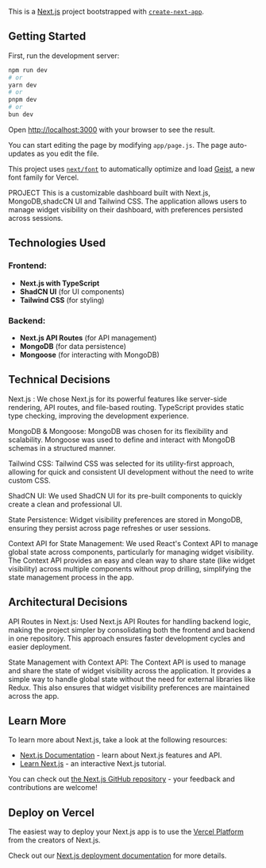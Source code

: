 This is a [Next.js](https://nextjs.org) project bootstrapped with [`create-next-app`](https://github.com/vercel/next.js/tree/canary/packages/create-next-app).

## Getting Started

First, run the development server:

```bash
npm run dev
# or
yarn dev
# or
pnpm dev
# or
bun dev
```

Open [http://localhost:3000](http://localhost:3000) with your browser to see the result.

You can start editing the page by modifying `app/page.js`. The page auto-updates as you edit the file.

This project uses [`next/font`](https://nextjs.org/docs/app/building-your-application/optimizing/fonts) to automatically optimize and load [Geist](https://vercel.com/font), a new font family for Vercel.


PROJECT
This is a customizable dashboard built with Next.js, MongoDB,shadcCN UI and Tailwind CSS. The application allows users to manage widget visibility on their dashboard, with preferences persisted across sessions.

## Technologies Used

### Frontend:
- **Next.js with TypeScript**
- **ShadCN UI** (for UI components)
- **Tailwind CSS** (for styling)

### Backend:
- **Next.js API Routes**  (for API management)
- **MongoDB** (for data persistence)
- **Mongoose** (for interacting with MongoDB)

## Technical Decisions
Next.js : We chose Next.js for its powerful features like server-side rendering, API routes, and file-based routing. TypeScript provides static type checking, improving the development experience.

MongoDB & Mongoose: MongoDB was chosen for its flexibility and scalability. Mongoose was used to define and interact with MongoDB schemas in a structured manner.

Tailwind CSS: Tailwind CSS was selected for its utility-first approach, allowing for quick and consistent UI development without the need to write custom CSS.

ShadCN UI: We used ShadCN UI for its pre-built components to quickly create a clean and professional UI.

State Persistence: Widget visibility preferences are stored in MongoDB, ensuring they persist across page refreshes or user sessions.

Context API for State Management: We used React's Context API to manage global state across components, particularly for managing widget visibility. The Context API provides an easy and clean way to share state (like widget visibility) across multiple components without prop drilling, simplifying the state management process in the app.

## Architectural Decisions

API Routes in Next.js: Used Next.js API Routes for handling backend logic, making the project simpler by consolidating both the frontend and backend in one repository. This approach ensures faster development cycles and easier deployment.


State Management with Context API: The Context API is used to manage and share the state of widget visibility across the application. It provides a simple way to handle global state without the need for external libraries like Redux. This also ensures that widget visibility preferences are maintained across the app.


## Learn More

To learn more about Next.js, take a look at the following resources:

- [Next.js Documentation](https://nextjs.org/docs) - learn about Next.js features and API.
- [Learn Next.js](https://nextjs.org/learn) - an interactive Next.js tutorial.

You can check out [the Next.js GitHub repository](https://github.com/vercel/next.js) - your feedback and contributions are welcome!

## Deploy on Vercel

The easiest way to deploy your Next.js app is to use the [Vercel Platform](https://vercel.com/new?utm_medium=default-template&filter=next.js&utm_source=create-next-app&utm_campaign=create-next-app-readme) from the creators of Next.js.

Check out our [Next.js deployment documentation](https://nextjs.org/docs/app/building-your-application/deploying) for more details.
